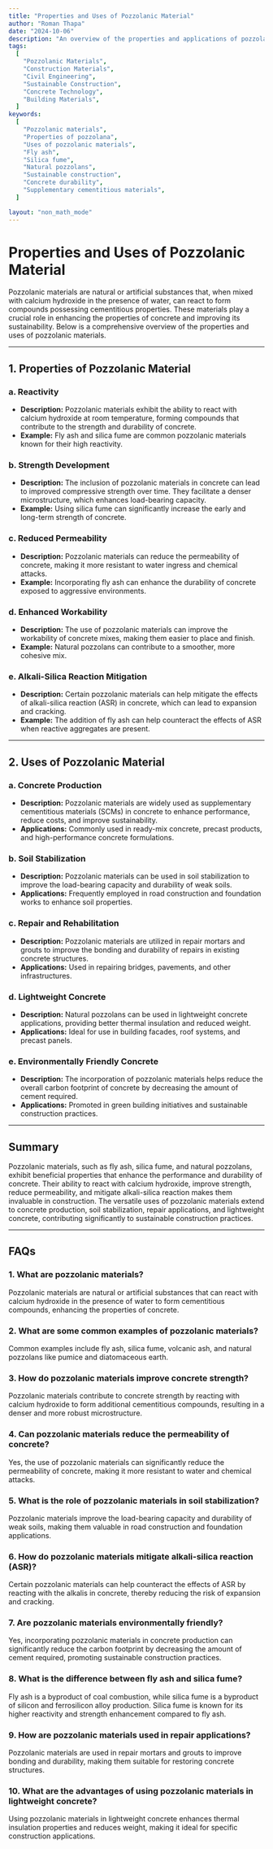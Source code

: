 ```yaml
---
title: "Properties and Uses of Pozzolanic Material"
author: "Roman Thapa"
date: "2024-10-06"
description: "An overview of the properties and applications of pozzolanic materials in construction and engineering."
tags:
  [
    "Pozzolanic Materials",
    "Construction Materials",
    "Civil Engineering",
    "Sustainable Construction",
    "Concrete Technology",
    "Building Materials",
  ]
keywords:
  [
    "Pozzolanic materials",
    "Properties of pozzolana",
    "Uses of pozzolanic materials",
    "Fly ash",
    "Silica fume",
    "Natural pozzolans",
    "Sustainable construction",
    "Concrete durability",
    "Supplementary cementitious materials",
  ]

layout: "non_math_mode"
---
```


# Properties and Uses of Pozzolanic Material

Pozzolanic materials are natural or artificial substances that, when mixed with calcium hydroxide in the presence of water, can react to form compounds possessing cementitious properties. These materials play a crucial role in enhancing the properties of concrete and improving its sustainability. Below is a comprehensive overview of the properties and uses of pozzolanic materials.

---

## 1. Properties of Pozzolanic Material

### a. Reactivity

- **Description:** Pozzolanic materials exhibit the ability to react with calcium hydroxide at room temperature, forming compounds that contribute to the strength and durability of concrete.
- **Example:** Fly ash and silica fume are common pozzolanic materials known for their high reactivity.

### b. Strength Development

- **Description:** The inclusion of pozzolanic materials in concrete can lead to improved compressive strength over time. They facilitate a denser microstructure, which enhances load-bearing capacity.
- **Example:** Using silica fume can significantly increase the early and long-term strength of concrete.

### c. Reduced Permeability

- **Description:** Pozzolanic materials can reduce the permeability of concrete, making it more resistant to water ingress and chemical attacks.
- **Example:** Incorporating fly ash can enhance the durability of concrete exposed to aggressive environments.

### d. Enhanced Workability

- **Description:** The use of pozzolanic materials can improve the workability of concrete mixes, making them easier to place and finish.
- **Example:** Natural pozzolans can contribute to a smoother, more cohesive mix.

### e. Alkali-Silica Reaction Mitigation

- **Description:** Certain pozzolanic materials can help mitigate the effects of alkali-silica reaction (ASR) in concrete, which can lead to expansion and cracking.
- **Example:** The addition of fly ash can help counteract the effects of ASR when reactive aggregates are present.

---

## 2. Uses of Pozzolanic Material

### a. Concrete Production

- **Description:** Pozzolanic materials are widely used as supplementary cementitious materials (SCMs) in concrete to enhance performance, reduce costs, and improve sustainability.
- **Applications:** Commonly used in ready-mix concrete, precast products, and high-performance concrete formulations.

### b. Soil Stabilization

- **Description:** Pozzolanic materials can be used in soil stabilization to improve the load-bearing capacity and durability of weak soils.
- **Applications:** Frequently employed in road construction and foundation works to enhance soil properties.

### c. Repair and Rehabilitation

- **Description:** Pozzolanic materials are utilized in repair mortars and grouts to improve the bonding and durability of repairs in existing concrete structures.
- **Applications:** Used in repairing bridges, pavements, and other infrastructures.

### d. Lightweight Concrete

- **Description:** Natural pozzolans can be used in lightweight concrete applications, providing better thermal insulation and reduced weight.
- **Applications:** Ideal for use in building facades, roof systems, and precast panels.

### e. Environmentally Friendly Concrete

- **Description:** The incorporation of pozzolanic materials helps reduce the overall carbon footprint of concrete by decreasing the amount of cement required.
- **Applications:** Promoted in green building initiatives and sustainable construction practices.

---

## Summary

Pozzolanic materials, such as fly ash, silica fume, and natural pozzolans, exhibit beneficial properties that enhance the performance and durability of concrete. Their ability to react with calcium hydroxide, improve strength, reduce permeability, and mitigate alkali-silica reaction makes them invaluable in construction. The versatile uses of pozzolanic materials extend to concrete production, soil stabilization, repair applications, and lightweight concrete, contributing significantly to sustainable construction practices.

---

## FAQs

### 1. What are pozzolanic materials?

Pozzolanic materials are natural or artificial substances that can react with calcium hydroxide in the presence of water to form cementitious compounds, enhancing the properties of concrete.

### 2. What are some common examples of pozzolanic materials?

Common examples include fly ash, silica fume, volcanic ash, and natural pozzolans like pumice and diatomaceous earth.

### 3. How do pozzolanic materials improve concrete strength?

Pozzolanic materials contribute to concrete strength by reacting with calcium hydroxide to form additional cementitious compounds, resulting in a denser and more robust microstructure.

### 4. Can pozzolanic materials reduce the permeability of concrete?

Yes, the use of pozzolanic materials can significantly reduce the permeability of concrete, making it more resistant to water and chemical attacks.

### 5. What is the role of pozzolanic materials in soil stabilization?

Pozzolanic materials improve the load-bearing capacity and durability of weak soils, making them valuable in road construction and foundation applications.

### 6. How do pozzolanic materials mitigate alkali-silica reaction (ASR)?

Certain pozzolanic materials can help counteract the effects of ASR by reacting with the alkalis in concrete, thereby reducing the risk of expansion and cracking.

### 7. Are pozzolanic materials environmentally friendly?

Yes, incorporating pozzolanic materials in concrete production can significantly reduce the carbon footprint by decreasing the amount of cement required, promoting sustainable construction practices.

### 8. What is the difference between fly ash and silica fume?

Fly ash is a byproduct of coal combustion, while silica fume is a byproduct of silicon and ferrosilicon alloy production. Silica fume is known for its higher reactivity and strength enhancement compared to fly ash.

### 9. How are pozzolanic materials used in repair applications?

Pozzolanic materials are used in repair mortars and grouts to improve bonding and durability, making them suitable for restoring concrete structures.

### 10. What are the advantages of using pozzolanic materials in lightweight concrete?

Using pozzolanic materials in lightweight concrete enhances thermal insulation properties and reduces weight, making it ideal for specific construction applications.
